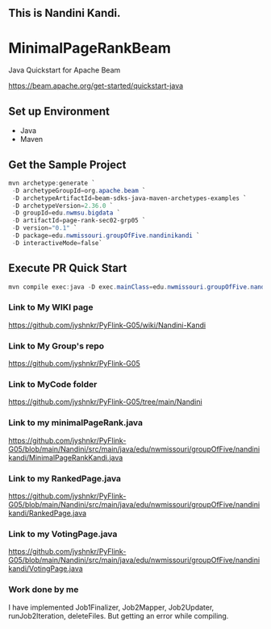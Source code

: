 ## This is Nandini Kandi. 
# MinimalPageRankBeam

Java Quickstart for Apache Beam

<https://beam.apache.org/get-started/quickstart-java>

## Set up Environment

- Java
- Maven

## Get the Sample Project

```PowerShell
mvn archetype:generate `
 -D archetypeGroupId=org.apache.beam `
 -D archetypeArtifactId=beam-sdks-java-maven-archetypes-examples `
 -D archetypeVersion=2.36.0 `
 -D groupId=edu.nwmsu.bigdata `
 -D artifactId=page-rank-sec02-grp05 `
 -D version="0.1" `
 -D package=edu.nwmissouri.groupOfFive.nandinikandi `
 -D interactiveMode=false`
```

## Execute PR Quick Start

```PowerShell
mvn compile exec:java -D exec.mainClass=edu.nwmissouri.groupOfFive.nandinikandi.MinimalPageRankKandi
```

### Link to My WIKI page
https://github.com/jyshnkr/PyFlink-G05/wiki/Nandini-Kandi 

### Link to My Group's repo
https://github.com/jyshnkr/PyFlink-G05 

### Link to MyCode folder
https://github.com/jyshnkr/PyFlink-G05/tree/main/Nandini

### Link to my minimalPageRank.java
https://github.com/jyshnkr/PyFlink-G05/blob/main/Nandini/src/main/java/edu/nwmissouri/groupOfFive/nandinikandi/MinimalPageRankKandi.java 

### Link to my RankedPage.java
https://github.com/jyshnkr/PyFlink-G05/blob/main/Nandini/src/main/java/edu/nwmissouri/groupOfFive/nandinikandi/RankedPage.java 

### Link to my VotingPage.java
https://github.com/jyshnkr/PyFlink-G05/blob/main/Nandini/src/main/java/edu/nwmissouri/groupOfFive/nandinikandi/VotingPage.java  

### Work done by me
I have implemented Job1Finalizer, Job2Mapper, Job2Updater, runJob2Iteration, deleteFiles. But getting an error while compiling. 
